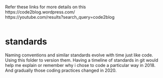 <br>
	Refer these links for more details on this <br>
		https://code2blog.wordpress.com/  <br>
		https://youtube.com/results?search_query=code2blog <br>
		
<br>

# standards
Naming conventions and similar standards evolve with time just like code. Using this folder to version them. Having a timeline of standards in git would help me explain or remember why i chose to code a particular way in 2018. And gradually those coding practices changed in 2020. 
